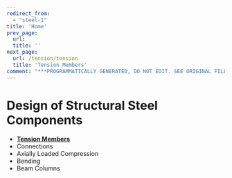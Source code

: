 ```yaml
---
redirect_from:
  - "steel-1"
title: 'Home'
prev_page:
  url: 
  title: ''
next_page:
  url: /tension/tension
  title: 'Tension Members'
comment: "***PROGRAMMATICALLY GENERATED, DO NOT EDIT. SEE ORIGINAL FILES IN /content***"
---
```

# Design of Structural Steel Components

* **[Tension Members](tension/tension)**
* Connections
* Axially Loaded Compression
* Bending
* Beam Columns

